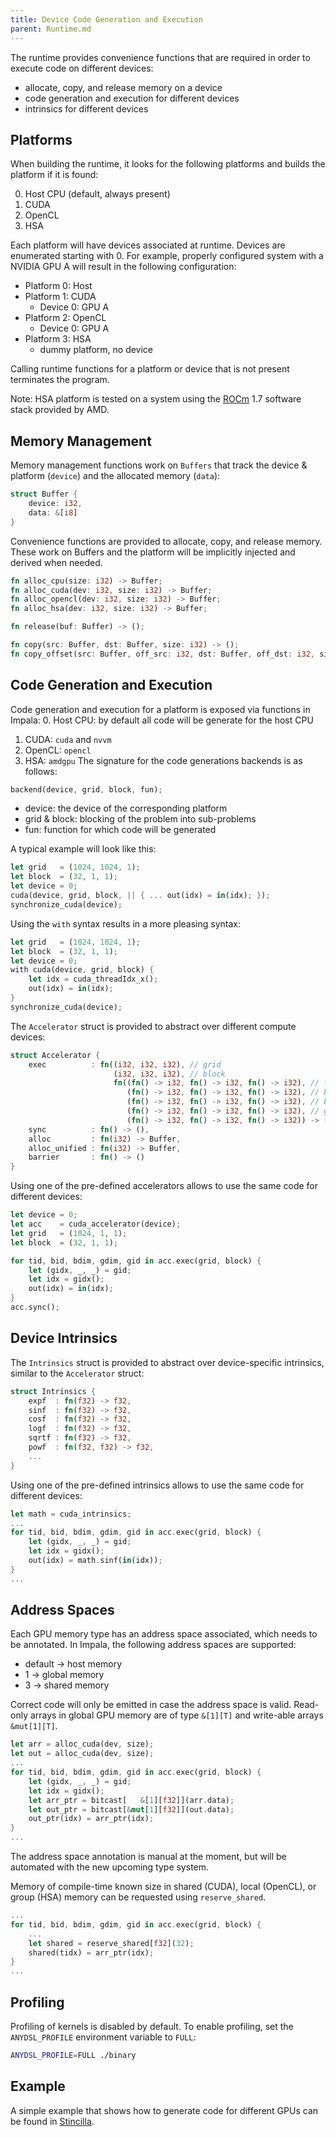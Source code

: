 ```yaml
---
title: Device Code Generation and Execution
parent: Runtime.md
---
```


The runtime provides convenience functions that are required in order to execute code on different devices:
- allocate, copy, and release memory on a device
- code generation and execution for different devices
- intrinsics for different devices

## Platforms

When building the runtime, it looks for the following platforms and builds the platform if it is found:

0. Host CPU (default, always present)
1. CUDA
2. OpenCL
3. HSA

Each platform will have devices associated at runtime. Devices are enumerated starting with 0.
For example, properly configured system with a NVIDIA GPU A will result in the following configuration:

- Platform 0: Host
- Platform 1: CUDA
  - Device 0: GPU A
- Platform 2: OpenCL
  - Device 0: GPU A
- Platform 3: HSA
  - dummy platform, no device

Calling runtime functions for a platform or device that is not present terminates the program.

Note: HSA platform is tested on a system using the [ROCm](https://github.com/RadeonOpenCompute/ROCm) 1.7 software stack provided by AMD.

## Memory Management

Memory management functions work on ```Buffers``` that track the device & platform (```device```) and the allocated memory (```data```): 
```rust
struct Buffer {
    device: i32,
    data: &[i8]
}
```

Convenience functions are provided to allocate, copy, and release memory. These work on Buffers and the platform will be implicitly injected and derived when needed. 

```rust
fn alloc_cpu(size: i32) -> Buffer;
fn alloc_cuda(dev: i32, size: i32) -> Buffer;
fn alloc_opencl(dev: i32, size: i32) -> Buffer;
fn alloc_hsa(dev: i32, size: i32) -> Buffer;

fn release(buf: Buffer) -> ();

fn copy(src: Buffer, dst: Buffer, size: i32) -> ();
fn copy_offset(src: Buffer, off_src: i32, dst: Buffer, off_dst: i32, size: i32) -> ();
```

## Code Generation and Execution

Code generation and execution for a platform is exposed via functions in Impala:
0. Host CPU: by default all code will be generate for the host CPU
1. CUDA: ```cuda``` and ```nvvm```
2. OpenCL: ```opencl```
3. HSA: ```amdgpu```
The signature for the code generations backends is as follows:
```rust
backend(device, grid, block, fun);
```
- device: the device of the corresponding platform
- grid & block: blocking of the problem into sub-problems
- fun: function for which code will be generated

A typical example will look like this:
```rust
let grid   = (1024, 1024, 1);
let block  = (32, 1, 1);
let device = 0;
cuda(device, grid, block, || { ... out(idx) = in(idx); });
synchronize_cuda(device);
```

Using the ```with``` syntax results in a more pleasing syntax:
```rust
let grid   = (1024, 1024, 1);
let block  = (32, 1, 1);
let device = 0;
with cuda(device, grid, block) {
    let idx = cuda_threadIdx_x();
    out(idx) = in(idx);
}
synchronize_cuda(device);
```

The ```Accelerator``` struct is provided to abstract over different compute devices: 
```rust
struct Accelerator {
    exec          : fn((i32, i32, i32), // grid
                       (i32, i32, i32), // block
                       fn((fn() -> i32, fn() -> i32, fn() -> i32), // tid
                          (fn() -> i32, fn() -> i32, fn() -> i32), // bid
                          (fn() -> i32, fn() -> i32, fn() -> i32), // bdim
                          (fn() -> i32, fn() -> i32, fn() -> i32), // gdim
                          (fn() -> i32, fn() -> i32, fn() -> i32)) -> ()) -> (), // gid
    sync          : fn() -> (),
    alloc         : fn(i32) -> Buffer,
    alloc_unified : fn(i32) -> Buffer,
    barrier       : fn() -> ()
}
```

Using one of the pre-defined accelerators allows to use the same code for different devices:
```rust
let device = 0;
let acc    = cuda_accelerator(device);
let grid   = (1024, 1, 1);
let block  = (32, 1, 1);

for tid, bid, bdim, gdim, gid in acc.exec(grid, block) {
    let (gidx, _, _) = gid;
    let idx = gidx();
    out(idx) = in(idx);
}
acc.sync();
```

## Device Intrinsics

The ```Intrinsics``` struct is provided to abstract over device-specific intrinsics, similar to the ```Accelerator``` struct:
```rust
struct Intrinsics {
    expf  : fn(f32) -> f32,
    sinf  : fn(f32) -> f32,
    cosf  : fn(f32) -> f32,
    logf  : fn(f32) -> f32,
    sqrtf : fn(f32) -> f32,
    powf  : fn(f32, f32) -> f32,
    ...
}
```

Using one of the pre-defined intrinsics allows to use the same code for different devices:
```rust
let math = cuda_intrinsics;
...
for tid, bid, bdim, gdim, gid in acc.exec(grid, block) {
    let (gidx, _, _) = gid;
    let idx = gidx();
    out(idx) = math.sinf(in(idx));
}
...
```

## Address Spaces

Each GPU memory type has an address space associated, which needs to be annotated.
In Impala, the following address spaces are supported:
- default -> host memory
- 1 -> global memory
- 3 -> shared memory

Correct code will only be emitted in case the address space is valid.
Read-only arrays in global GPU memory are of type ```&[1][T]``` and write-able arrays ```&mut[1][T]```. 
```rust
let arr = alloc_cuda(dev, size);
let out = alloc_cuda(dev, size);
...
for tid, bid, bdim, gdim, gid in acc.exec(grid, block) {
    let (gidx, _, _) = gid;
    let idx = gidx();
    let arr_ptr = bitcast[   &[1][f32]](arr.data);
    let out_ptr = bitcast[&mut[1][f32]](out.data);
    out_ptr(idx) = arr_ptr(idx);
}
...
```
The address space annotation is manual at the moment, but will be automated with the new upcoming type system.

Memory of compile-time known size in shared (CUDA), local (OpenCL), or group (HSA) memory can be requested using ```reserve_shared```.
```rust
...
for tid, bid, bdim, gdim, gid in acc.exec(grid, block) {
    ...
    let shared = reserve_shared[f32](32);
    shared(tidx) = arr_ptr(idx);
}
...
```

## Profiling
Profiling of kernels is disabled by default. To enable profiling, set the ```ANYDSL_PROFILE``` environment variable to ```FULL```:
```bash
ANYDSL_PROFILE=FULL ./binary
```

## Example

A simple example that shows how to generate code for different GPUs can be found in [Stincilla](https://github.com/AnyDSL/stincilla/blob/master/test/alloc_gpu.impala).

